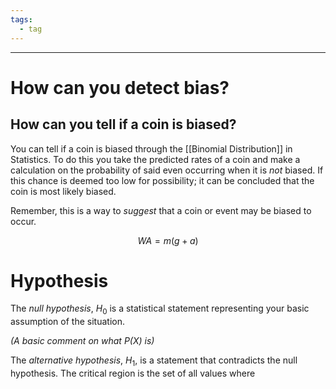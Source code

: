 ```yaml
---
tags:
  - tag
---
```

---

# How can you detect bias?

## How can you tell if a coin is biased?
You can tell if a coin is biased through the [[Binomial Distribution]] in Statistics. To do this you take the predicted rates of a coin and make a calculation on the probability of said even occurring when it is *not* biased. If this chance is deemed too low for possibility; it can be concluded that the coin is most likely biased.

Remember, this is a way to *suggest* that a coin or event may be biased to occur. 

$$
WA = m(g + a)
$$

# Hypothesis

The *null hypothesis*, $H_0$ is a statistical statement representing your basic assumption of the situation.

*(A basic comment on what $P(X)$ is)*

The *alternative hypothesis*, $H_1$, is a statement that contradicts the null hypothesis. 
The critical region is the set of all values where 